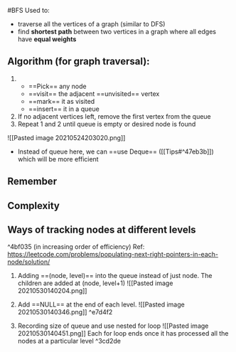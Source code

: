 #BFS 
Used to:
- traverse all the vertices of a graph (similar to DFS)
- find **shortest path** between two vertices in a graph where all edges have **equal weights**

## Algorithm (for graph traversal):
1. - ==Pick== any node
	- ==visit== the adjacent ==unvisited== vertex
	-  ==mark== it as visited
	-  ==insert== it in a queue
2.   If no adjacent vertices left, remove the first vertex from the queue
4.   Repeat 1 and 2 until queue is empty or desired node is found

![[Pasted image 20210524203020.png]]

- Instead of queue here, we can ==use Deque== ([[Tips#^47eb3b]]) which will be more efficient 

**Remember**
- 

## Complexity


## Ways of tracking nodes at different levels
^4bf035
(in increasing order of efficiency)
Ref: https://leetcode.com/problems/populating-next-right-pointers-in-each-node/solution/

1. Adding ==(node, level)== into the queue instead of just node. The children are added at (node, level+1)
![[Pasted image 20210530140204.png]]

2. Add ==NULL== at the end of each level. 
![[Pasted image 20210530140346.png]]
 ^e7d4f2
3. Recording size of queue and use nested for loop
![[Pasted image 20210530140451.png]]
Each for loop ends once it has processed all the nodes at a particular level ^3cd2de